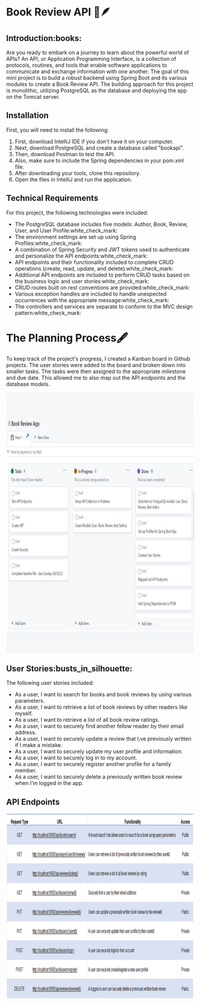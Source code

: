 # Book Review API :open_book::feather:
<h2>Introduction:books:</h2>
<p>Are you ready to embark on a journey to learn about the powerful world of APIs? An API, or Application 
Programming Interface, is a collection of protocols, routines, and tools that enable software applications 
to communicate and exchange information with one another. The goal of this mini project is to build a 
robust backend using Spring Boot and its various modules to create a Book Review API. The building approach
for this project is monolithic, utilizing PostgreSQL as the database and deploying the app on the Tomcat server.</p>
<h2>Installation</h2>
<p>First, you will need to install the following:</p>
<ol>
<li> First, download IntelliJ IDE if you don't have it on your computer. </li>
<li> Next, download PostgreSQL and create a database called "bookapi". </li>
<li> Then, download Postman to test the API. </li>
<li> Also, make sure to include the Spring dependencies in your pom.xml file.</li>
<li> After downloading your tools, clone this repository.</li>
<li> Open the files in IntelliJ and run the application.</li>
</ol>
<h2>Technical Requirements</h2>
<p>For this project, the following technologies were included:</p>
<ul>
<li>The PostgreSQL database includes five models: Author, Book, Review, User, and User Profile:white_check_mark:</li>
<li>The environment settings are set up using Spring Profiles:white_check_mark:</li>
<li>A combination of Spring Security and JWT tokens used to authenticate and personalize the API endpoints:white_check_mark:</li>
<li>API endpoints and their functionality included to complete CRUD operations (create, read, update, and delete):white_check_mark:</li>
<li>Additional API endpoints are included to perform CRUD tasks based on the business logic and user stories:white_check_mark:</li>
<li>CRUD routes built on rest conventions are provided:white_check_mark:</li>
<li>Various exception handles are included to handle unexpected occurrences with the appropriate message:white_check_mark:</li>
<li>The controllers and services are separate to conform to the MVC design pattern:white_check_mark:</li>
</ul>
<h1>The Planning Process🖋️</h1>
<p> To keep track of the project's progress, I created a Kanban board in Github projects. The user stories were
added to the board and broken down into smaller tasks. The tasks were then assigned to the appropriate
milestone and due date. This allowed me to also map out the API endpoints and the database models. </p>
<img align="center" width="900" height="700" src="images/kanban.png" alt="kanban">

<h2>User Stories:busts_in_silhouette:</h2>
<p>The following user stories included:</p>
<ul>
<li>As a user, I want to search for books and book reviews by using various parameters.</li>
<li>As a user, I want to retrieve a list of book reviews by other readers like myself.</li>
<li>As a user, I want to retrieve a list of all book review ratings.</li>
<li>As a user, I want to securely find another fellow reader by their email address.</li>
<li>As a user, I want to securely update a review that I;ve previously written if I make a mistake.</li>
<li>As a user, I want to securely update my user profile and information.</li>
<li>As a user, I want to securely log in to my account.</li>
<li>As a user, I want to securely register another profile for a family member.</li>
<li>As a user, I want to securely delete a previously written book review when I'm logged in the app.</li>
</ul>
<h2>API Endpoints</h2>
<center><img align="center" width="700" height="500" src="images/api.png" alt="api"></center>


